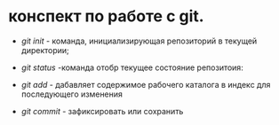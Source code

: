# конспект по работе с git.

* *git init* - команда, инициализирующая репозиторий в текущей директории;

* *git status* -команда отобр текущее состояние репозитоия:
* *git add* - дабавляет содержимое рабочего каталога в индекс для последующего изменения
* *git commit* - зафиксировать или сохранить